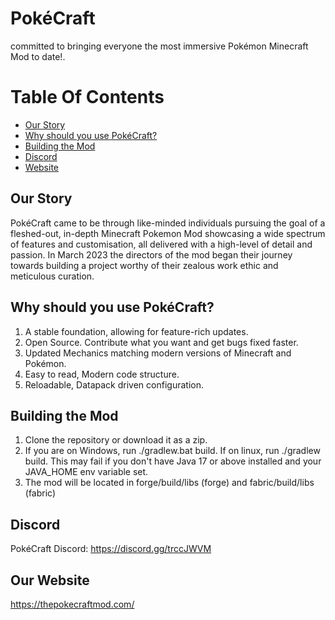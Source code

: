 # PokéCraft

committed to bringing everyone the most immersive Pokémon Minecraft Mod to date!.


# Table Of Contents

- [Our Story](#our-story)
- [Why should you use PokéCraft?](#why-should-you-use-pokécraft)
- [Building the Mod](#building-the-mod)
- [Discord](#discord)
- [Website](#our-website)


## Our Story

PokéCraft came to be through like-minded individuals pursuing the goal of a fleshed-out, in-depth Minecraft Pokemon Mod showcasing a wide spectrum of features and customisation, all delivered with a high-level of detail and passion. In March 2023 the directors of the mod began their journey towards building a project worthy of their zealous work ethic and meticulous curation.


## Why should you use PokéCraft?

1. A stable foundation, allowing for feature-rich updates.
2. Open Source. Contribute what you want and get bugs fixed faster.
3. Updated Mechanics matching modern versions of Minecraft and Pokémon.
4. Easy to read, Modern code structure.
5. Reloadable, Datapack driven configuration.


## Building the Mod

1. Clone the repository or download it as a zip.
2. If you are on Windows, run ./gradlew.bat build. If on linux, run ./gradlew build. This may fail if you don't have Java
   17 or above installed and your JAVA_HOME env variable set.
3. The mod will be located in forge/build/libs (forge) and fabric/build/libs (fabric)


## Discord

PokéCraft Discord: https://discord.gg/trccJWVM


## Our Website

https://thepokecraftmod.com/